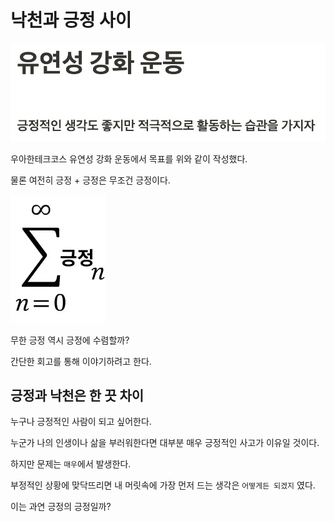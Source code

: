 # 낙천과 긍정 사이

![유연성 강화 운동.jpg](%EC%9C%A0%EC%97%B0%EC%84%B1%20%EA%B0%95%ED%99%94%20%EC%9A%B4%EB%8F%99.jpg)

우아한테크코스 유연성 강화 운동에서 목표를 위와 같이 작성했다.

물론 여전히 긍정 + 긍정은 무조건 긍정이다.

![무한긍정.png](%EB%AC%B4%ED%95%9C%EA%B8%8D%EC%A0%95.png)

무한 긍정 역시 긍정에 수렴할까?

간단한 회고를 통해 이야기하려고 한다.

## 긍정과 낙천은 한 끗 차이

누구나 긍정적인 사람이 되고 싶어한다.

누군가 나의 인생이나 삶을 부러워한다면 대부분 매우 긍정적인 사고가 이유일 것이다.

하지만 문제는 `매우`에서 발생한다.

부정적인 상황에 맞닥뜨리면 내 머릿속에 가장 먼저 드는 생각은 `어떻게든 되겠지` 였다.

이는 과연 긍정의 긍정일까? 


